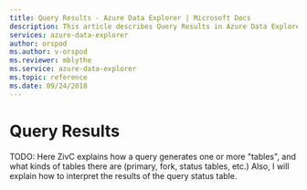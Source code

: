 ```yaml
---
title: Query Results - Azure Data Explorer | Microsoft Docs
description: This article describes Query Results in Azure Data Explorer.
services: azure-data-explorer
author: orspod
ms.author: v-orspod
ms.reviewer: mblythe
ms.service: azure-data-explorer
ms.topic: reference
ms.date: 09/24/2018
---
```

# Query Results

TODO: Here ZivC explains how a query generates one or more "tables", and what kinds of tables there are (primary, fork, status tables, etc.) Also, I will explain how to interpret the results of the query status table.